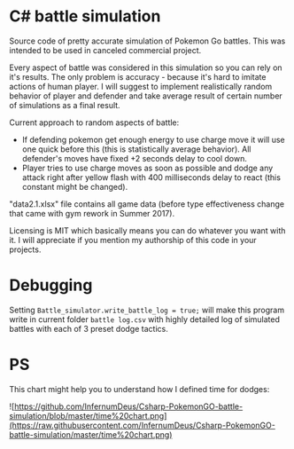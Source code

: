 # C# battle simulation

Source code of pretty accurate simulation of Pokemon Go battles. 
This was intended to be used in canceled commercial project.

Every aspect of battle was considered in this simulation so you can rely on it's results. 
The only problem is accuracy - because it's hard to imitate actions of human player.
I will suggest to implement realistically random behavior of player and defender and take average result of certain number of simulations as a final result.

Current approach to random aspects of battle:
- If defending pokemon get enough energy to use charge move it will use one quick before this (this is statistically average behavior). All defender's moves have fixed +2 seconds delay to cool down.
- Player tries to use charge moves as soon as possible and dodge any attack right after yellow flash with 400 milliseconds delay to react (this constant might be changed).

"data2.1.xlsx" file contains all game data (before type effectiveness change that came with gym rework in Summer 2017).

Licensing is MIT which basically means you can do whatever you want with it.
I will appreciate if you mention my authorship of this code in your projects.

# Debugging

Setting `Battle_simulator.write_battle_log = true;` will make this program write in current folder `battle log.csv` with highly detailed log of simulated battles with each of 3 preset dodge tactics.

# PS

This chart might help you to understand how I defined time for dodges:

![https://github.com/InfernumDeus/Csharp-PokemonGO-battle-simulation/blob/master/time%20chart.png](https://raw.githubusercontent.com/InfernumDeus/Csharp-PokemonGO-battle-simulation/master/time%20chart.png)
